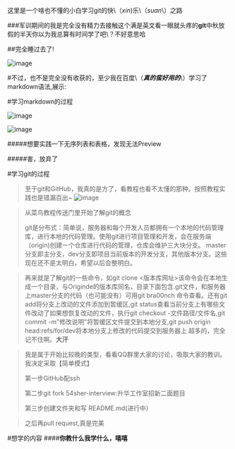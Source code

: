 这里是一个啥也不懂的小白学习git的快\（*xin*\)乐\（*suan*\）之路

###军训期间的我是完全没有精力去接触这个满是英文看一眼就头疼的**git**中秋放假的半天你以为我总算有时间学了吧\？不好意思哈


##完全睡过去了\!

![image](https://user-images.githubusercontent.com/91128614/135728208-420d24e2-2aee-43c4-b33b-5254b7ef9ae7.png)

#不过，也不是完全没有收获的，至少我在百度\（***真的蛮好用的***\）学习了markdown语法,展示\:

#学习markdown的过程

![image](https://user-images.githubusercontent.com/91128614/135728878-ba468c54-3b78-4db9-abde-0d095dc72a0a.png)

![image](https://user-images.githubusercontent.com/91128614/135728914-235cb40a-3c51-4bd4-944f-2b70b0592a07.png)

#####想要实践一下无序列表和表格，发现无法Preview

#####害，放弃了

#学习git的过程

>至于git和GitHub，我真的是方了，看教程也看不太懂的那种。按照教程实践也是错漏百出~
>![image](https://user-images.githubusercontent.com/91128614/136390780-01d58194-4be0-4894-9701-66d40ecf09dc.png)

>从菜鸟教程传送门里开始了解git的概念
>
>git是分布式：简单说，服务器和每个开发人员都拥有一个本地的代码管理库，进行本地的代码管理。使用git进行项目管理和开发，会在服务端（origin)创建一个仓库进行代码的管理，仓库会维护三大块分支。
>master分支即主分支，dev分支即项目当前版本的开发分支，其他版本分支。这些现在还不是太明白，希望以后会整明白。


>再来就是了解git的一些命令，如git clone <版本库网址>该命令会在本地生成一个目录，与Originde的版本库同名，目录下面包含.git文件，和服务器上master分支的代码（也可能没有）可用git bra00nch 命令查看。还有git add将分支上改动的文件添加到暂缓区,git status查看当前分支上有哪些文件改动了如果想恢复改动的文件，执行git checkout -文件路径/文件名,git commit -m"修改说明"将暂缓区文件提交到本地分支,git push origin head:refs/for/dev将本地分支上修改的代码提交到服务器上
>超多的，完全记不住啊。**大汗**


>我是属于开始比较晚的类型，看看QQ群里大家的讨论，吸取大家的教训。我决定采取【简单模式】
>
>第一步GitHub配ssh
>
>第二步git fork 54sher-interview:升华工作室招新二面题目
>
>第三步创建文件夹和写 README.md(进行中）

>之后再pull request,真是完美


#想学的内容
####**你教什么我学什么，嘻嘻**


